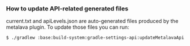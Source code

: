 ### How to update API-related generated files

current.txt and apiLevels.json are auto-generated files produced by the metalava plugin.
To update those files you can run:

```
$ ./gradlew :base:build-system:gradle-settings-api:updateMetalavaApi
```
